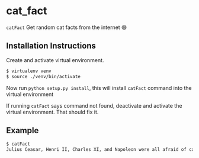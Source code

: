 # cat_fact
`catFact` Get random cat facts from the internet :smile:

## Installation Instructions

Create and activate virtual environment.

```bash
$ virtualenv venv
$ source ./venv/bin/activate
```
Now run `python setup.py install`, this will install `catFact` command into the virtual environment

If running `catFact` says command not found, deactivate and activate the virtual environment. That should fix it.

## Example

```bash
$ catFact
Julius Ceasar, Henri II, Charles XI, and Napoleon were all afraid of cats.
```
